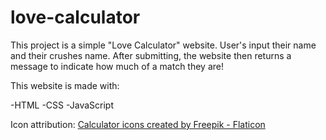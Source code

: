 # love-calculator

This project is a simple "Love Calculator" website. User's input their name and their crushes name. After submitting, the website then returns a message to indicate how much of a match they are!

This website is made with:

-HTML
-CSS
-JavaScript


Icon attribution:
<a href="https://www.flaticon.com/free-icons/calculator" title="calculator icons">Calculator icons created by Freepik - Flaticon</a>


